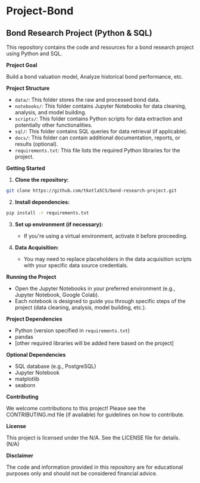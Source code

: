 # Project-Bond

## Bond Research Project (Python & SQL)

This repository contains the code and resources for a bond research project using Python and SQL.  

**Project Goal**

Build a bond valuation model, Analyze historical bond performance, etc.

**Project Structure**

* `data/`: This folder stores the raw and processed bond data.
* `notebooks/`: This folder contains Jupyter Notebooks for data cleaning, analysis, and model building. 
* `scripts/`: This folder contains Python scripts for data extraction and potentially other functionalities.
* `sql/`: This folder contains SQL queries for data retrieval (if applicable).
* `docs/`: This folder can contain additional documentation, reports, or results (optional).
* `requirements.txt`: This file lists the required Python libraries for the project.

**Getting Started**

1. **Clone the repository:**

```bash
git clone https://github.com/tkotla5CS/bond-research-project.git
```

2. **Install dependencies:**

```bash
pip install -r requirements.txt
```

3. **Set up environment (if necessary):**

   *  If you're using a virtual environment, activate it before proceeding.

4. **Data Acquisition:**

   *  You may need to replace placeholders in the data acquisition scripts with your specific data source credentials.

**Running the Project**

* Open the Jupyter Notebooks in your preferred environment (e.g., Jupyter Notebook, Google Colab).
* Each notebook is designed to guide you through specific steps of the project (data cleaning, analysis, model building, etc.).

**Project Dependencies**

* Python (version specified in `requirements.txt`)
* pandas
* [other required libraries will be added here based on the project]

**Optional Dependencies**

* SQL database (e.g., PostgreSQL)
* Jupyter Notebook
* matplotlib
* seaborn

**Contributing**

We welcome contributions to this project! Please see the CONTRIBUTING.md file (if available) for guidelines on how to contribute.

**License**

This project is licensed under the N/A. 
See the LICENSE file for details. (N/A)

**Disclaimer**

The code and information provided in this repository are for educational purposes only and should not be considered financial advice.
